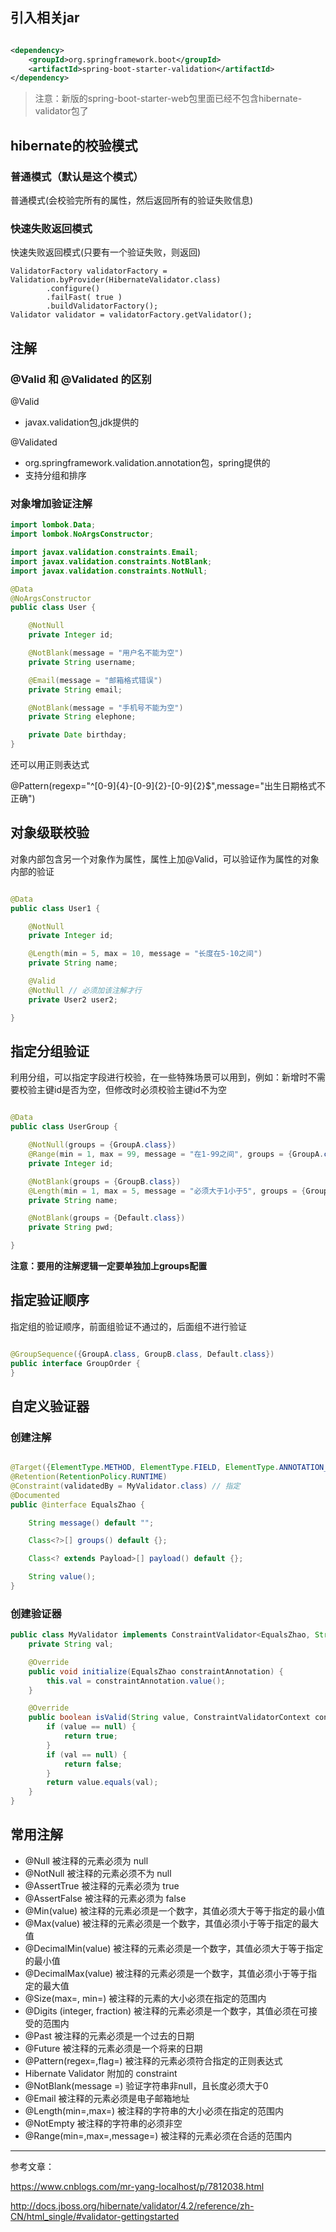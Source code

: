 ## 引入相关jar

```xml

<dependency>
    <groupId>org.springframework.boot</groupId>
    <artifactId>spring-boot-starter-validation</artifactId>
</dependency>
```

> 注意：新版的spring-boot-starter-web包里面已经不包含hibernate-validator包了

## hibernate的校验模式

### 普通模式（默认是这个模式）

普通模式(会校验完所有的属性，然后返回所有的验证失败信息)

### 快速失败返回模式

快速失败返回模式(只要有一个验证失败，则返回)

```
ValidatorFactory validatorFactory = Validation.byProvider(HibernateValidator.class)
        .configure()
        .failFast( true )
        .buildValidatorFactory();
Validator validator = validatorFactory.getValidator();
```






## 注解


### @Valid 和 @Validated 的区别

@Valid
- javax.validation包,jdk提供的

@Validated
- org.springframework.validation.annotation包，spring提供的
- 支持分组和排序



### 对象增加验证注解

```java
import lombok.Data;
import lombok.NoArgsConstructor;

import javax.validation.constraints.Email;
import javax.validation.constraints.NotBlank;
import javax.validation.constraints.NotNull;

@Data
@NoArgsConstructor
public class User {

    @NotNull
    private Integer id;

    @NotBlank(message = "用户名不能为空")
    private String username;

    @Email(message = "邮箱格式错误")
    private String email;

    @NotBlank(message = "手机号不能为空")
    private String elephone;

    private Date birthday;
}
```

还可以用正则表达式

@Pattern(regexp="^[0-9]{4}-[0-9]{2}-[0-9]{2}$",message="出生日期格式不正确")

## 对象级联校验

对象内部包含另一个对象作为属性，属性上加@Valid，可以验证作为属性的对象内部的验证

```java

@Data
public class User1 {

    @NotNull
    private Integer id;

    @Length(min = 5, max = 10, message = "长度在5-10之间")
    private String name;

    @Valid
    @NotNull // 必须加该注解才行
    private User2 user2;

}
```

## 指定分组验证

利用分组，可以指定字段进行校验，在一些特殊场景可以用到，例如：新增时不需要校验主键id是否为空，但修改时必须校验主键id不为空

```java

@Data
public class UserGroup {

    @NotNull(groups = {GroupA.class})
    @Range(min = 1, max = 99, message = "在1-99之间", groups = {GroupA.class})
    private Integer id;

    @NotBlank(groups = {GroupB.class})
    @Length(min = 1, max = 5, message = "必须大于1小于5", groups = {GroupB.class})
    private String name;

    @NotBlank(groups = {Default.class})
    private String pwd;

}
```

**注意：要用的注解逻辑一定要单独加上groups配置**

## 指定验证顺序

指定组的验证顺序，前面组验证不通过的，后面组不进行验证

```java

@GroupSequence({GroupA.class, GroupB.class, Default.class})
public interface GroupOrder {
}
```

## 自定义验证器

### 创建注解

```java

@Target({ElementType.METHOD, ElementType.FIELD, ElementType.ANNOTATION_TYPE})
@Retention(RetentionPolicy.RUNTIME)
@Constraint(validatedBy = MyValidator.class) // 指定
@Documented
public @interface EqualsZhao {

    String message() default "";

    Class<?>[] groups() default {};

    Class<? extends Payload>[] payload() default {};

    String value();
}
```


### 创建验证器

```java
public class MyValidator implements ConstraintValidator<EqualsZhao, String> {
    private String val;

    @Override
    public void initialize(EqualsZhao constraintAnnotation) {
        this.val = constraintAnnotation.value();
    }

    @Override
    public boolean isValid(String value, ConstraintValidatorContext context) {
        if (value == null) {
            return true;
        }
        if (val == null) {
            return false;
        }
        return value.equals(val);
    }
}
```


## 常用注解

- @Null   被注释的元素必须为 null     
- @NotNull    被注释的元素必须不为 null     
- @AssertTrue     被注释的元素必须为 true     
- @AssertFalse    被注释的元素必须为 false     
- @Min(value)     被注释的元素必须是一个数字，其值必须大于等于指定的最小值     
- @Max(value)     被注释的元素必须是一个数字，其值必须小于等于指定的最大值     
- @DecimalMin(value)  被注释的元素必须是一个数字，其值必须大于等于指定的最小值     
- @DecimalMax(value)  被注释的元素必须是一个数字，其值必须小于等于指定的最大值     
- @Size(max=, min=)   被注释的元素的大小必须在指定的范围内     
- @Digits (integer, fraction)     被注释的元素必须是一个数字，其值必须在可接受的范围内     
- @Past   被注释的元素必须是一个过去的日期     
- @Future     被注释的元素必须是一个将来的日期     
- @Pattern(regex=,flag=)  被注释的元素必须符合指定的正则表达式     
- Hibernate Validator 附加的 constraint     
- @NotBlank(message =)   验证字符串非null，且长度必须大于0     
- @Email  被注释的元素必须是电子邮箱地址     
- @Length(min=,max=)  被注释的字符串的大小必须在指定的范围内     
- @NotEmpty   被注释的字符串的必须非空     
- @Range(min=,max=,message=)  被注释的元素必须在合适的范围内

---

参考文章：

https://www.cnblogs.com/mr-yang-localhost/p/7812038.html

http://docs.jboss.org/hibernate/validator/4.2/reference/zh-CN/html_single/#validator-gettingstarted